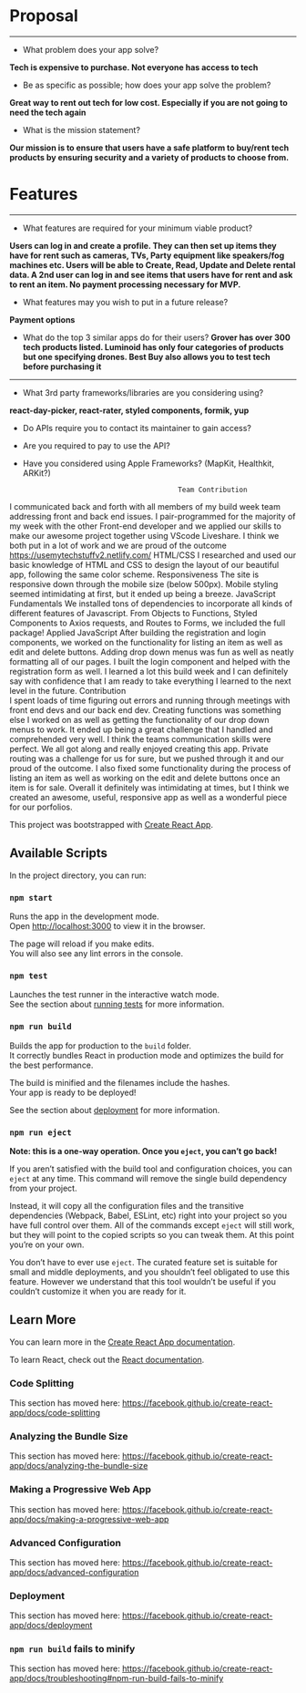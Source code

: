 # Proposal

---

- What problem does your app solve?

**Tech is expensive to purchase. Not everyone has access to tech**

- Be as specific as possible; how does your app solve the problem?

**Great way to rent out tech for low cost. Especially if you are not going to need the tech again**

- What is the mission statement?

**Our mission is to ensure that users have a safe platform to buy/rent tech products by ensuring security and a variety of products to choose from.**

# Features

---

- What features are required for your minimum viable product?

**Users can log in and create a profile. They can then set up items they have for rent such as cameras, TVs, Party equipment like speakers/fog machines etc. Users will be able to Create, Read, Update and Delete rental data. A 2nd user can log in and see items that users have for rent and ask to rent an item. No payment processing necessary for MVP.**

- What features may you wish to put in a future release?

**Payment options**

- What do the top 3 similar apps do for their users?
**Grover has over 300 tech products listed. Luminoid has only four categories of products but one specifying drones. Best Buy also allows you to test tech before purchasing it**

---

- What 3rd party frameworks/libraries are you considering using?

**react-day-picker, react-rater, styled components, formik, yup**

- Do APIs require you to contact its maintainer to gain access?

- Are you required to pay to use the API?

- Have you considered using Apple Frameworks? (MapKit, Healthkit, ARKit?)




                                            Team Contribution
I communicated back and forth with all members of my build week team addressing front and back end issues.
I pair-programmed for the majority of my week with the other Front-end developer and we applied our skills to make our awesome project together using VScode Liveshare. I think we both put in a lot of work and we are proud of the outcome  https://usemytechstuffv2.netlify.com/
                                                HTML/CSS
I researched and used our basic knowledge of HTML and CSS to design the layout of our beautiful app, following the same color scheme.
Responsiveness
The site is responsive down through the mobile size (below 500px).
Mobile styling seemed intimidating at first, but it ended up being a breeze.
                                        JavaScript Fundamentals
We installed tons of dependencies to incorporate all kinds of different features of Javascript. From Objects to Functions, Styled Components to Axios requests, and Routes to Forms, we included the full package!
                                            Applied JavaScript
After building the registration and login components, we worked on the functionality for listing an item as well as edit and delete buttons. Adding drop down menus was fun as well as neatly formatting all of our pages.
I built the login component and helped with the registration form as well. I learned a lot this build week and I can definitely say with confidence that I am ready to take everything I learned to the next level in the future.                                                           Contribution                
 I spent loads of time figuring out errors and running through meetings with front end devs and our back end dev. Creating functions was something else I worked on as well as getting the functionality of our drop down menus to work. It ended up being a great challenge that I handled and comprehended very well.
I think the teams communication skills were perfect. We all got along and really enjoyed creating this app. Private routing was a challenge for us for sure, but we pushed through it and our proud of the outcome. I also fixed some functionality during the process of listing an item as well as working on the edit and delete buttons once an item is for sale. Overall it definitely was intimidating at times, but I think we created an awesome, useful, responsive app as well as a wonderful piece for our porfolios.




This project was bootstrapped with [Create React App](https://github.com/facebook/create-react-app).

## Available Scripts

In the project directory, you can run:

### `npm start`

Runs the app in the development mode.<br>
Open [http://localhost:3000](http://localhost:3000) to view it in the browser.

The page will reload if you make edits.<br>
You will also see any lint errors in the console.

### `npm test`

Launches the test runner in the interactive watch mode.<br>
See the section about [running tests](https://facebook.github.io/create-react-app/docs/running-tests) for more information.

### `npm run build`

Builds the app for production to the `build` folder.<br>
It correctly bundles React in production mode and optimizes the build for the best performance.

The build is minified and the filenames include the hashes.<br>
Your app is ready to be deployed!

See the section about [deployment](https://facebook.github.io/create-react-app/docs/deployment) for more information.

### `npm run eject`

**Note: this is a one-way operation. Once you `eject`, you can’t go back!**

If you aren’t satisfied with the build tool and configuration choices, you can `eject` at any time. This command will remove the single build dependency from your project.

Instead, it will copy all the configuration files and the transitive dependencies (Webpack, Babel, ESLint, etc) right into your project so you have full control over them. All of the commands except `eject` will still work, but they will point to the copied scripts so you can tweak them. At this point you’re on your own.

You don’t have to ever use `eject`. The curated feature set is suitable for small and middle deployments, and you shouldn’t feel obligated to use this feature. However we understand that this tool wouldn’t be useful if you couldn’t customize it when you are ready for it.

## Learn More

You can learn more in the [Create React App documentation](https://facebook.github.io/create-react-app/docs/getting-started).

To learn React, check out the [React documentation](https://reactjs.org/).

### Code Splitting

This section has moved here: https://facebook.github.io/create-react-app/docs/code-splitting

### Analyzing the Bundle Size

This section has moved here: https://facebook.github.io/create-react-app/docs/analyzing-the-bundle-size

### Making a Progressive Web App

This section has moved here: https://facebook.github.io/create-react-app/docs/making-a-progressive-web-app

### Advanced Configuration

This section has moved here: https://facebook.github.io/create-react-app/docs/advanced-configuration

### Deployment

This section has moved here: https://facebook.github.io/create-react-app/docs/deployment

### `npm run build` fails to minify

This section has moved here: https://facebook.github.io/create-react-app/docs/troubleshooting#npm-run-build-fails-to-minify


<!-- fix delete button with bryce
     ----------------------------
get the upload images figured out
---------------------------- -->
